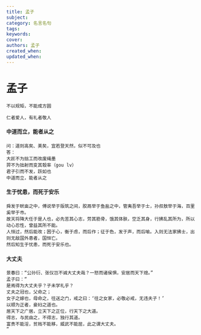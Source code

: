 ```yaml
---
title: 孟子
subject: 
category: 名言名句
tags: 
keywords: 
cover: 
authors: 孟子
created_when: 
updated_when: 
---
```


# 孟子

```
不以规矩，不能成方圆
```

```
仁者爱人，有礼者敬人
```


#### 中道而立，能者从之

```
问：道则高矣、美矣，宜若登天然，似不可及也
答：
大匠不为拙工而改废绳墨
羿不为拙射而变其彀率（gou lv）
君子引而不发，跃如也
中道而立，能者从之
```

#### 生于忧患，而死于安乐

```
舜发于畎亩之中，傅说举于版筑之间，胶鬲举于鱼盐之中，管夷吾举于士，孙叔敖举于海，百里奚举于市。
故天将降大任于是人也，必先苦其心志，劳其筋骨，饿其体肤，空乏其身，行拂乱其所为，所以动心忍性，曾益其所不能。
人恒过，然后能改；困于心，衡于虑，而后作；征于色，发于声，而后喻。入则无法家拂士，出则无敌国外患者，国恒亡。
然后知生于忧患，而死于安乐也。
```

#### 大丈夫

```
景春曰：“公孙衍、张仪岂不诚大丈夫哉？一怒而诸侯惧，安居而天下熄。”
孟子曰：“
是焉得为大丈夫乎？子未学礼乎？
丈夫之冠也，父命之；
女子之嫁也，母命之，往送之门，戒之曰：‘往之女家，必敬必戒，无违夫子！’
以顺为正者，妾妇之道也。
居天下之广居，立天下之正位，行天下之大道。
得志，与民由之，不得志，独行其道。
富贵不能淫，贫贱不能移，威武不能屈，此之谓大丈夫。
”
```
